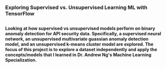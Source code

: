 ### Exploring Supervised vs. Unsupervised Learning ML with TensorFlow
##
#### Looking at how supervised vs unsupervised models perform on binary anomaly detection for API security data. Specifically, a supervised neural network, an unsupervised multivariate guassian anomaly detection model, and an unsupervised k-means cluster model are explored. The focus of this project is to explore a dataset independently and apply the concepts/models that I learned in Dr. Andrew Ng's Machine Learning Specialization. 
